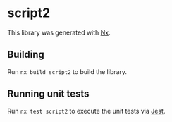# script2

This library was generated with [Nx](https://nx.dev).

## Building

Run `nx build script2` to build the library.

## Running unit tests

Run `nx test script2` to execute the unit tests via [Jest](https://jestjs.io).
